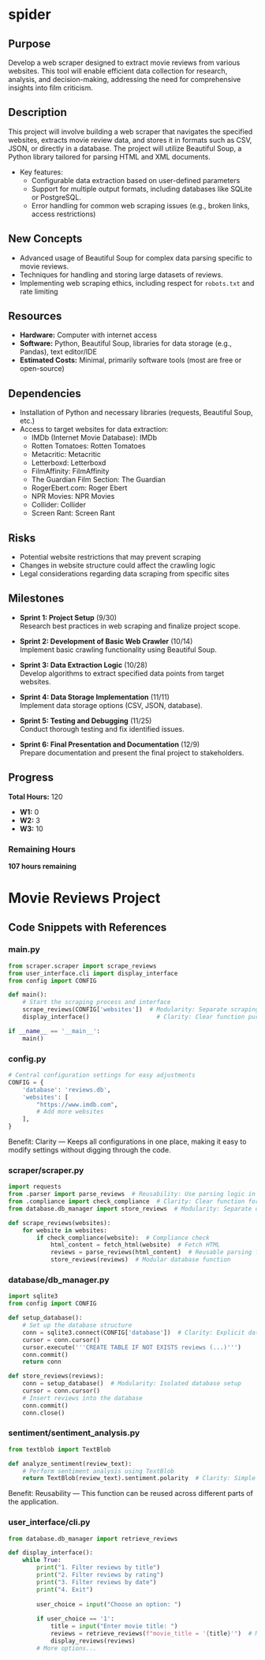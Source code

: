 # spider

## Purpose
Develop a web scraper designed to extract movie reviews from various websites. This tool will enable efficient data collection for research, analysis, and decision-making, addressing the need for comprehensive insights into film criticism.

## Description
This project will involve building a web scraper that navigates the specified websites, extracts movie review data, and stores it in formats such as CSV, JSON, or directly in a database. The project will utilize Beautiful Soup, a Python library tailored for parsing HTML and XML documents. 
- Key features:
  - Configurable data extraction based on user-defined parameters
  - Support for multiple output formats, including databases like SQLite or PostgreSQL.
  - Error handling for common web scraping issues (e.g., broken links, access restrictions)

## New Concepts
- Advanced usage of Beautiful Soup for complex data parsing specific to movie reviews.
- Techniques for handling and storing large datasets of reviews.
- Implementing web scraping ethics, including respect for `robots.txt` and rate limiting

## Resources
- **Hardware:** Computer with internet access
- **Software:** Python, Beautiful Soup, libraries for data storage (e.g., Pandas), text editor/IDE
- **Estimated Costs:** Minimal, primarily software tools (most are free or open-source)

## Dependencies
- Installation of Python and necessary libraries (requests, Beautiful Soup, etc.)
- Access to target websites for data extraction:
  - IMDb (Internet Movie Database): IMDb
  - Rotten Tomatoes: Rotten Tomatoes
  - Metacritic: Metacritic
  - Letterboxd: Letterboxd
  - FilmAffinity: FilmAffinity
  - The Guardian Film Section: The Guardian
  - RogerEbert.com: Roger Ebert
  - NPR Movies: NPR Movies
  - Collider: Collider
  - Screen Rant: Screen Rant


## Risks
- Potential website restrictions that may prevent scraping
- Changes in website structure could affect the crawling logic
- Legal considerations regarding data scraping from specific sites

## Milestones
- **Sprint 1: Project Setup** (9/30)  
  Research best practices in web scraping and finalize project scope.
  
- **Sprint 2: Development of Basic Web Crawler** (10/14)  
  Implement basic crawling functionality using Beautiful Soup.
  
- **Sprint 3: Data Extraction Logic** (10/28)  
  Develop algorithms to extract specified data points from target websites.
  
- **Sprint 4: Data Storage Implementation** (11/11)  
  Implement data storage options (CSV, JSON, database).
  
- **Sprint 5: Testing and Debugging** (11/25)  
  Conduct thorough testing and fix identified issues.
  
- **Sprint 6: Final Presentation and Documentation** (12/9)  
  Prepare documentation and present the final project to stakeholders.


## Progress
**Total Hours:** 120

- **W1:** 0
- **W2:** 3
- **W3:** 10

### Remaining Hours
**107 hours remaining**


# Movie Reviews Project

## Code Snippets with References

### main.py

```python
from scraper.scraper import scrape_reviews
from user_interface.cli import display_interface
from config import CONFIG

def main():
    # Start the scraping process and interface
    scrape_reviews(CONFIG['websites'])  # Modularity: Separate scraping logic
    display_interface()                   # Clarity: Clear function purpose

if __name__ == '__main__':
    main()
```
### config.py
```python
# Central configuration settings for easy adjustments
CONFIG = {
    'database': 'reviews.db',
    'websites': [
        "https://www.imdb.com",
        # Add more websites
    ],
}
```
Benefit: Clarity — Keeps all configurations in one place, making it easy to modify settings without digging through the code.

### scraper/scraper.py
```python
import requests
from .parser import parse_reviews  # Reusability: Use parsing logic in multiple places
from .compliance import check_compliance  # Clarity: Clear function for compliance checks
from database.db_manager import store_reviews  # Modularity: Separate database interaction

def scrape_reviews(websites):
    for website in websites:
        if check_compliance(website):  # Compliance check
            html_content = fetch_html(website)  # Fetch HTML
            reviews = parse_reviews(html_content)  # Reusable parsing function
            store_reviews(reviews)  # Modular database function

```

### database/db_manager.py

```python
import sqlite3
from config import CONFIG

def setup_database():
    # Set up the database structure
    conn = sqlite3.connect(CONFIG['database'])  # Clarity: Explicit database name from config
    cursor = conn.cursor()
    cursor.execute('''CREATE TABLE IF NOT EXISTS reviews (...)''')
    conn.commit()
    return conn

def store_reviews(reviews):
    conn = setup_database()  # Modularity: Isolated database setup
    cursor = conn.cursor()
    # Insert reviews into the database
    conn.commit()
    conn.close()
```

### sentiment/sentiment_analysis.py
```python
from textblob import TextBlob

def analyze_sentiment(review_text):
    # Perform sentiment analysis using TextBlob
    return TextBlob(review_text).sentiment.polarity  # Clarity: Simple function for specific task

```

Benefit: Reusability — This function can be reused across different parts of the application.

### user_interface/cli.py
```python
from database.db_manager import retrieve_reviews

def display_interface():
    while True:
        print("1. Filter reviews by title")
        print("2. Filter reviews by rating")
        print("3. Filter reviews by date")
        print("4. Exit")
        
        user_choice = input("Choose an option: ")
        
        if user_choice == '1':
            title = input("Enter movie title: ")
            reviews = retrieve_reviews(f"movie_title = '{title}'")  # Modular data retrieval
            display_reviews(reviews)
        # More options...
```
